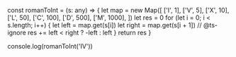 const romanToInt = (s: any) => {
let map = new Map([
['I', 1],
['V', 5],
['X', 10],
['L', 50],
['C', 100],
['D', 500],
['M', 1000],
])
let res = 0
for (let i = 0; i < s.length; i++) {
let left = map.get(s[i])
let right = map.get(s[i + 1])
// @ts-ignore
res += left < right ? -left : left
}
return res
}

console.log(romanToInt('IV'))
